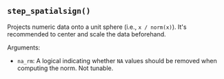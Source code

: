 ## `step_spatialsign()`

Projects numeric data onto a unit sphere (i.e., `x / norm(x)`). It's recommended to center and scale the data beforehand.

Arguments:
* `na_rm`: A logical indicating whether `NA` values should be removed when computing the norm. Not tunable.

